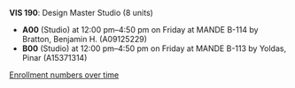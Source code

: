 **VIS 190**: Design Master Studio (8 units)

- **A00** (Studio) at 12:00 pm–4:50 pm on Friday at MANDE B-114 by Bratton, Benjamin H. (A09125229)
- **B00** (Studio) at 12:00 pm–4:50 pm on Friday at MANDE B-113 by Yoldas, Pinar (A15371314)

[Enrollment numbers over time](./VIS190.tsv)
